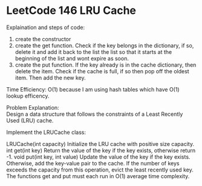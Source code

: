 # LeetCode 146 LRU Cache
Explaination and steps of code:  
1) create the constructor  
2) create the get function. Check if the key belongs in the dictionary, if so, delete it and add it back to the list the list so that it starts at the beginning of the list and wont expire as soon.  
3) create the put function. If the key already is in the cache dictionary, then delete the item. Check if the cache is full, if so then pop off the oldest item. Then add the new key.

Time Efficiency: O(1) because I am using hash tables which have O(1) lookup efficency.  

Problem Explanation:  
Design a data structure that follows the constraints of a Least Recently Used (LRU) cache.

Implement the LRUCache class:

LRUCache(int capacity) Initialize the LRU cache with positive size capacity.
int get(int key) Return the value of the key if the key exists, otherwise return -1.
void put(int key, int value) Update the value of the key if the key exists. Otherwise, add the key-value pair to the cache. If the number of keys exceeds the capacity from this operation, evict the least recently used key.
The functions get and put must each run in O(1) average time complexity.

